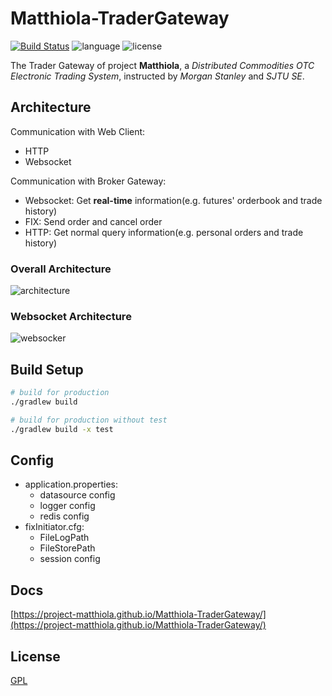 # Matthiola-TraderGateway

[![Build Status](https://travis-ci.com/ljw9609/Matthiola-TraderGateway.svg?token=rZsycNAAqukSyU9AujYH&branch=master)](https://travis-ci.com/ljw9609/Matthiola-TraderGateway)
![language](https://img.shields.io/badge/language-java-red.svg)
![license](https://img.shields.io/badge/license-GPL-yellow.svg)

The Trader Gateway of project **Matthiola**, a *Distributed Commodities OTC Electronic Trading System*, instructed by *Morgan Stanley* and *SJTU SE*.

## Architecture

Communication with Web Client:
+ HTTP
+ Websocket

Communication with Broker Gateway:
+ Websocket: Get **real-time** information(e.g. futures' orderbook and trade history)
+ FIX: Send order and cancel order
+ HTTP: Get normal query information(e.g. personal orders and trade history)

### Overall Architecture

![architecture](https://raw.githubusercontent.com/ljw9609/Matthiola-TraderGateway/master/docs/assets/Trader.png?token=ATNvWw-4puPD_09eeKaaHPRD6KSv_av6ks5bJxH7wA%3D%3D)

### Websocket Architecture

![websocker](https://raw.githubusercontent.com/ljw9609/Matthiola-TraderGateway/master/docs/assets/Websocket.png?token=ATNvW2K69RqKVoDRvMGddRf00-ww3Gfjks5bJxJEwA%3D%3D)


## Build Setup
``` bash
# build for production
./gradlew build

# build for production without test
./gradlew build -x test

```

## Config
+ application.properties:
    + datasource config
    + logger config
    + redis config
+ fixInitiator.cfg:
    + FileLogPath
    + FileStorePath
    + session config

## Docs
[https://project-matthiola.github.io/Matthiola-TraderGateway/](https://project-matthiola.github.io/Matthiola-TraderGateway/)

## License
[GPL](https://github.com/ljw9609/Matthiola-TraderGateway/blob/master/LICENSE)
